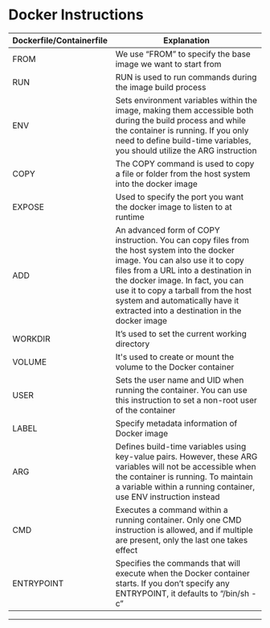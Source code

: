 # Docker Instructions

| Dockerfile/Containerfile | Explanation      |
|--------------------------|------------------|
| FROM          | We use “FROM” to specify the base image we want to start from
| RUN           | RUN is used to run commands during the image build process
| ENV           | Sets environment variables within the image, making them accessible both during the build process and while the container is running. If you only need to define build-time variables, you should utilize the ARG instruction
| COPY          | The COPY command is used to copy a file or folder from the host system into the docker image
| EXPOSE        | Used to specify the port you want the docker image to listen to at runtime
| ADD           | An advanced form of COPY instruction. You can copy files from the host system into the docker image. You can also use it to copy files from a URL into a destination in the docker image. In fact, you can use it to copy a tarball from the host system and automatically have it extracted into a destination in the docker image
| WORKDIR       | It’s used to set the current working directory
| VOLUME        | It's used to create or mount the volume to the Docker container
| USER          | Sets the user name and UID when running the container. You can use this instruction to set a non-root user of the container
| LABEL         | Specify metadata information of Docker image
| ARG           | Defines build-time variables using key-value pairs. However, these ARG variables will not be accessible when the container is running. To maintain a variable within a running container, use  ENV instruction instead
| CMD           | Executes a command within a running container. Only one CMD instruction is allowed, and if multiple are present, only the last one takes effect
| ENTRYPOINT    | Specifies the commands that will execute when the Docker container starts. If you don’t specify any ENTRYPOINT, it defaults to “/bin/sh -c”

---

